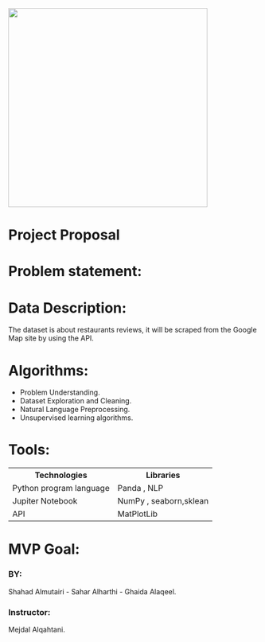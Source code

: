 <img src="https://user-images.githubusercontent.com/93095814/147146554-404c3210-b275-4c76-875a-a912cf9735a8.png" width="400" heigh="400" />
<h1> Project Proposal  </h1>
 
# Problem statement:

# Data Description:
The dataset is about restaurants reviews, it will be scraped from the Google Map site by using the API.
 


# Algorithms:
* Problem Understanding.
* Dataset Exploration and Cleaning.
* Natural Language Preprocessing.
* Unsupervised learning algorithms.
   


# Tools:
<table>
  <tr>
    <th>Technologies </th>
    <th>Libraries </th>
  </tr>
  
  <tr>
    <td>Python program language </td>
    <td>Panda , NLP</td>
  </tr>
  <tr>
    <td>Jupiter Notebook</td>
    <td>NumPy , seaborn,sklean </td>
  </tr>
  <tr>
    <td>API</td>
    <td>MatPlotLib  </td>
  </tr>
    
</table>


# MVP Goal:




### BY:
Shahad Almutairi - Sahar Alharthi - Ghaida Alaqeel.
### Instructor:
Mejdal Alqahtani.
